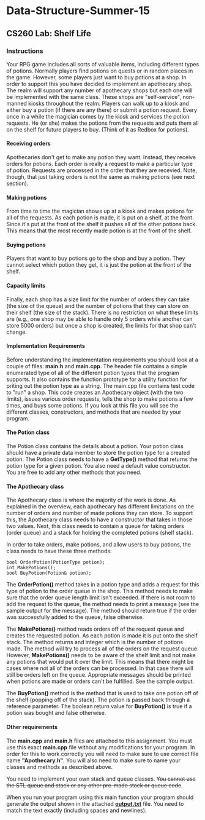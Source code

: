 # Data-Structure-Summer-15

## CS260 Lab: Shelf Life

### Instructions

Your RPG game includes all sorts of valuable items, including different types of potions. Normally players find potions on quests or in random places in the game. However, some players just want to buy potions at a shop. In order to support this you have decided to implement an apothecary shop. The realm will support any number of apothecary shops but each one will be implemented with the same class. These shops are "self-service", non-manned kiosks throughout the realm. Players can walk up to a kiosk and either buy a potion (if there are any there) or submit a potion request. Every once in a while the magician comes by the kiosk and services the potion requests. He (or she) makes the potions from the requests and puts them all on the shelf for future players to buy. (Think of it as Redbox for potions).

#### Receiving orders

Apothecaries don't get to make any potion they want. Instead, they receive orders for potions. Each order is really a request to make a particular type of potion. Requests are processed in the order that they are recevied. Note, though, that just taking orders is not the same as making potions (see next section).

#### Making potions

From time to time the magician shows up at a kiosk and makes potions for all of the requests. As each potion is made, it is put on a shelf, at the front. Since it's put at the front of the shelf it pushes all of the other potions back. This means that the most recently made potion is at the front of the shelf.

#### Buying potions

Players that want to buy potions go to the shop and buy a potion. They cannot select which potion they get, it is just the potion at the front of the shelf.

#### Capacity limits

Finally, each shop has a size limit for the number of orders they can take (the size of the queue) and the number of potions that they can store on their shelf (the size of the stack). There is no restriction on what these limits are (e.g., one shop may be able to handle only 5 orders while another can store 5000 orders) but once a shop is created, the limits for that shop can't change.

#### Implementation Requirements

Before understanding the implementation requirements you should look at a couple of files: **main.h** and **main.cpp**. The header file contains a simple enumerated type of all of the different potion types that the program supports. It also contains the function prototype for a utility function for priting out the potion type as a string. The main.cpp file contains test code to "run" a shop. This code creates an Apothecary object (with the two limits), issues various order requests, tells the shop to make potions a few times, and buys some potions. If you look at this file you will see the different classes, constructors, and methods that are needed by your program.

#### The Potion class

The Potion class contains the details about a potion. Your potion class should have a private data member to store the potion type for a created potion. The Potion class needs to have a **GetType()** method that returns the potion type for a given potion. You also need a default value constructor. You are free to add any other methods that you need.

#### The Apothecary class

The Apothecary class is where the majority of the work is done. As explained in the overview, each apothecary has different limitations on the number of orders and number of made potions they can store. To support this, the Apothecary class needs to have a constructor that takes in those two values. Next, this class needs to contain a queue for taking orders (order queue) and a stack for holding the completed potions (shelf stack).

In order to take orders, make potions, and allow users to buy potions, the class needs to have these three methods:

	bool OrderPotion(PotionType potion);
	int MakePotions();
	bool BuyPotion(Potion& potion);
	
The **OrderPotion()** method takes in a potion type and adds a request for this type of potion to the order queue in the shop. This method needs to make sure that the order queue length limit isn't exceeded. If there is not room to add the request to the queue, the method needs to print a message (see the sample output for the message). The method should return true if the order was successfully added to the queue, false otherwise.

The **MakePotions()** method reads orders off of the request queue and creates the requested potion. As each potion is made it is put onto the shelf stack. The method returns and integer which is the number of potions made. The method will try to process all of the orders on the request queue. However, **MakePotions()** needs to be aware of the shelf limit and not make any potions that would put it over the limit. This means that there might be cases where not all of the orders can be processed. In that case there will still be orders left on the queue. Appropriate messages should be printed when potions are made or orders can't be fulfilled. See the sample output.

The **BuyPotion()** method is the method that is used to take one potion off of the shelf (popping off of the stack). The potion is passed back through a reference parameter. The boolean return value for **BuyPotion()** is true if a potion was bought and false otherwise.

#### Other requirements

The **main.cpp** and **main.h** files are attached to this assignment. You must use this exact **main.cpp** file without any modifications for your program. In order for this to work correctly you will need to make sure to use correct file name **"Apothecary.h"**. You will also need to make sure to name your classes and methods as described above.

You need to implement your own stack and queue classes. ~~You cannot use the STL queue and stack or any other pre-made stack or queue code~~.

When you run your program using this main function your program should generate the output shown in the attached [**output.txt**](https://github.com/dotman14/Data-Structure-Summer-15/blob/master/shelf-life/output.txt) file. You need to match the text exactly (including spaces and newlines).
